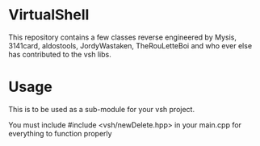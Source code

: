 # VirtualShell

This repository contains a few classes reverse engineered by Mysis, 3141card, aldostools, JordyWastaken, TheRouLetteBoi and who ever else has contributed to the vsh libs.

# Usage

This is to be used as a sub-module for your vsh project.

You must include #include <vsh/newDelete.hpp> in your main.cpp for everything to function properly